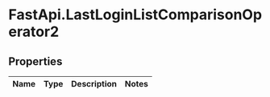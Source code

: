 # FastApi.LastLoginListComparisonOperator2

## Properties
Name | Type | Description | Notes
------------ | ------------- | ------------- | -------------
